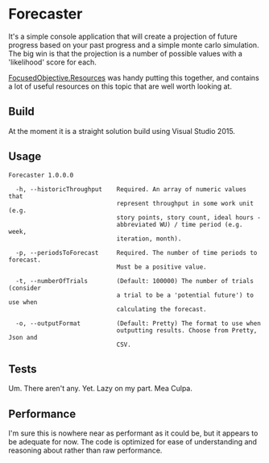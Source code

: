 # Forecaster
It's a simple console application that will create a projection of future progress based on your past progress and a simple monte carlo simulation. The big win is that the projection is a number of possible values with a 'likelihood' score for each.

[FocusedObjective.Resources](https://github.com/FocusedObjective/FocusedObjective.Resources) was handy putting this together, and contains a lot of useful resources on this topic that are well worth looking at.

## Build
At the moment it is a straight solution build using Visual Studio 2015.

## Usage
```
Forecaster 1.0.0.0

  -h, --historicThroughput    Required. An array of numeric values that
                              represent throughput in some work unit (e.g.
                              story points, story count, ideal hours -
                              abbreviated WU) / time period (e.g. week,
                              iteration, month).

  -p, --periodsToForecast     Required. The number of time periods to forecast.
                              Must be a positive value.

  -t, --numberOfTrials        (Default: 100000) The number of trials (consider
                              a trial to be a 'potential future') to use when
                              calculating the forecast.

  -o, --outputFormat          (Default: Pretty) The format to use when
                              outputting results. Choose from Pretty, Json and
                              CSV.
```
## Tests
Um. There aren't any. Yet. Lazy on my part. Mea Culpa.

## Performance
I'm sure this is nowhere near as performant as it could be, but it appears to be adequate for now. The code is optimized for ease of understanding and reasoning about rather than raw performance.



